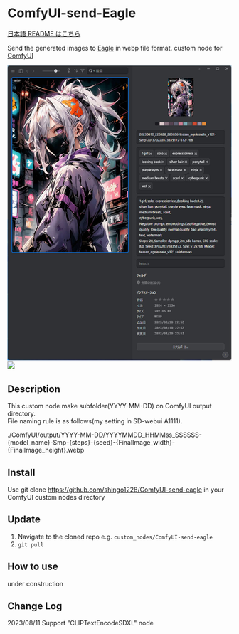# ComfyUI-send-Eagle
[日本語 README はこちら](README.ja.md)

Send the generated images to [Eagle](https://en.eagle.cool/) in webp file format. custom node for [ComfyUI](https://github.com/comfyanonymous/ComfyUI)

![](misc/sss_top_eagle_ss.jpg)
![](misc/workflow.svg)

## Description
This custom node make subfolder(YYYY-MM-DD) on ComfyUI output directory.<br>
File naming rule is as follows(my setting in SD-webui A1111).

./ComfyUI/output/YYYY-MM-DD/YYYYMMDD_HHMMss_SSSSSS-{model_name}-Smp-{steps}-{seed}-{FinalImage_width}-{FinalImage_height}.webp

## Install
Use git clone https://github.com/shingo1228/ComfyUI-send-eagle in your ComfyUI custom nodes directory
## Update
1. Navigate to the cloned repo e.g. `custom_nodes/ComfyUI-send-eagle`
2. `git pull`
## How to use
under construction
## Change Log
2023/08/11 Support "CLIPTextEncodeSDXL" node
